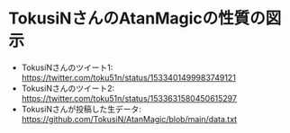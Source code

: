 # TokusiNさんのAtanMagicの性質の図示

- TokusiNさんのツイート1: https://twitter.com/toku51n/status/1533401499983749121
- TokusiNさんのツイート2: https://twitter.com/toku51n/status/1533631580450615297
- TokusiNさんが投稿した生データ: https://github.com/TokusiN/AtanMagic/blob/main/data.txt
